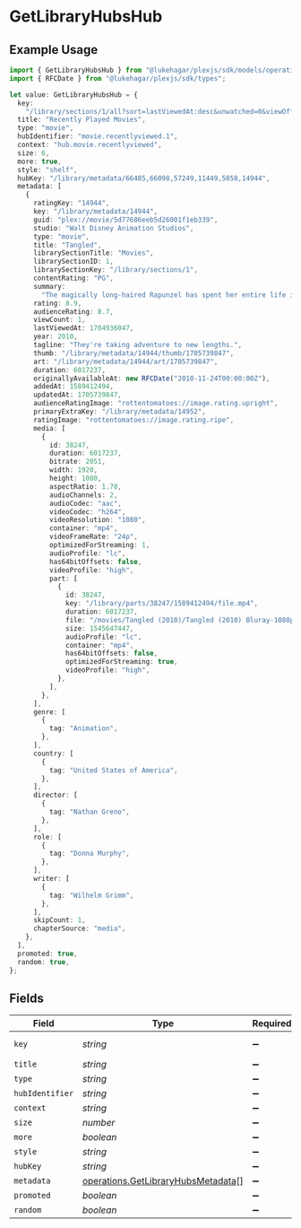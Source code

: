 # GetLibraryHubsHub

## Example Usage

```typescript
import { GetLibraryHubsHub } from "@lukehagar/plexjs/sdk/models/operations";
import { RFCDate } from "@lukehagar/plexjs/sdk/types";

let value: GetLibraryHubsHub = {
  key:
    "/library/sections/1/all?sort=lastViewedAt:desc&unwatched=0&viewOffset=0",
  title: "Recently Played Movies",
  type: "movie",
  hubIdentifier: "movie.recentlyviewed.1",
  context: "hub.movie.recentlyviewed",
  size: 6,
  more: true,
  style: "shelf",
  hubKey: "/library/metadata/66485,66098,57249,11449,5858,14944",
  metadata: [
    {
      ratingKey: "14944",
      key: "/library/metadata/14944",
      guid: "plex://movie/5d77686eeb5d26001f1eb339",
      studio: "Walt Disney Animation Studios",
      type: "movie",
      title: "Tangled",
      librarySectionTitle: "Movies",
      librarySectionID: 1,
      librarySectionKey: "/library/sections/1",
      contentRating: "PG",
      summary:
        "The magically long-haired Rapunzel has spent her entire life in a tower, but now that a runaway thief has stumbled upon her, she is about to discover the world for the first time, and who she really is.",
      rating: 8.9,
      audienceRating: 8.7,
      viewCount: 1,
      lastViewedAt: 1704936047,
      year: 2010,
      tagline: "They're taking adventure to new lengths.",
      thumb: "/library/metadata/14944/thumb/1705739847",
      art: "/library/metadata/14944/art/1705739847",
      duration: 6017237,
      originallyAvailableAt: new RFCDate("2010-11-24T00:00:00Z"),
      addedAt: 1589412494,
      updatedAt: 1705739847,
      audienceRatingImage: "rottentomatoes://image.rating.upright",
      primaryExtraKey: "/library/metadata/14952",
      ratingImage: "rottentomatoes://image.rating.ripe",
      media: [
        {
          id: 38247,
          duration: 6017237,
          bitrate: 2051,
          width: 1920,
          height: 1080,
          aspectRatio: 1.78,
          audioChannels: 2,
          audioCodec: "aac",
          videoCodec: "h264",
          videoResolution: "1080",
          container: "mp4",
          videoFrameRate: "24p",
          optimizedForStreaming: 1,
          audioProfile: "lc",
          has64bitOffsets: false,
          videoProfile: "high",
          part: [
            {
              id: 38247,
              key: "/library/parts/38247/1589412494/file.mp4",
              duration: 6017237,
              file: "/movies/Tangled (2010)/Tangled (2010) Bluray-1080p.mp4",
              size: 1545647447,
              audioProfile: "lc",
              container: "mp4",
              has64bitOffsets: false,
              optimizedForStreaming: true,
              videoProfile: "high",
            },
          ],
        },
      ],
      genre: [
        {
          tag: "Animation",
        },
      ],
      country: [
        {
          tag: "United States of America",
        },
      ],
      director: [
        {
          tag: "Nathan Greno",
        },
      ],
      role: [
        {
          tag: "Donna Murphy",
        },
      ],
      writer: [
        {
          tag: "Wilhelm Grimm",
        },
      ],
      skipCount: 1,
      chapterSource: "media",
    },
  ],
  promoted: true,
  random: true,
};
```

## Fields

| Field                                                                                           | Type                                                                                            | Required                                                                                        | Description                                                                                     | Example                                                                                         |
| ----------------------------------------------------------------------------------------------- | ----------------------------------------------------------------------------------------------- | ----------------------------------------------------------------------------------------------- | ----------------------------------------------------------------------------------------------- | ----------------------------------------------------------------------------------------------- |
| `key`                                                                                           | *string*                                                                                        | :heavy_minus_sign:                                                                              | N/A                                                                                             | /library/sections/1/all?sort=lastViewedAt:desc&unwatched=0&viewOffset=0                         |
| `title`                                                                                         | *string*                                                                                        | :heavy_minus_sign:                                                                              | N/A                                                                                             | Recently Played Movies                                                                          |
| `type`                                                                                          | *string*                                                                                        | :heavy_minus_sign:                                                                              | N/A                                                                                             | movie                                                                                           |
| `hubIdentifier`                                                                                 | *string*                                                                                        | :heavy_minus_sign:                                                                              | N/A                                                                                             | movie.recentlyviewed.1                                                                          |
| `context`                                                                                       | *string*                                                                                        | :heavy_minus_sign:                                                                              | N/A                                                                                             | hub.movie.recentlyviewed                                                                        |
| `size`                                                                                          | *number*                                                                                        | :heavy_minus_sign:                                                                              | N/A                                                                                             | 6                                                                                               |
| `more`                                                                                          | *boolean*                                                                                       | :heavy_minus_sign:                                                                              | N/A                                                                                             | true                                                                                            |
| `style`                                                                                         | *string*                                                                                        | :heavy_minus_sign:                                                                              | N/A                                                                                             | shelf                                                                                           |
| `hubKey`                                                                                        | *string*                                                                                        | :heavy_minus_sign:                                                                              | N/A                                                                                             | /library/metadata/66485,66098,57249,11449,5858,14944                                            |
| `metadata`                                                                                      | [operations.GetLibraryHubsMetadata](../../../sdk/models/operations/getlibraryhubsmetadata.md)[] | :heavy_minus_sign:                                                                              | N/A                                                                                             |                                                                                                 |
| `promoted`                                                                                      | *boolean*                                                                                       | :heavy_minus_sign:                                                                              | N/A                                                                                             | true                                                                                            |
| `random`                                                                                        | *boolean*                                                                                       | :heavy_minus_sign:                                                                              | N/A                                                                                             | true                                                                                            |